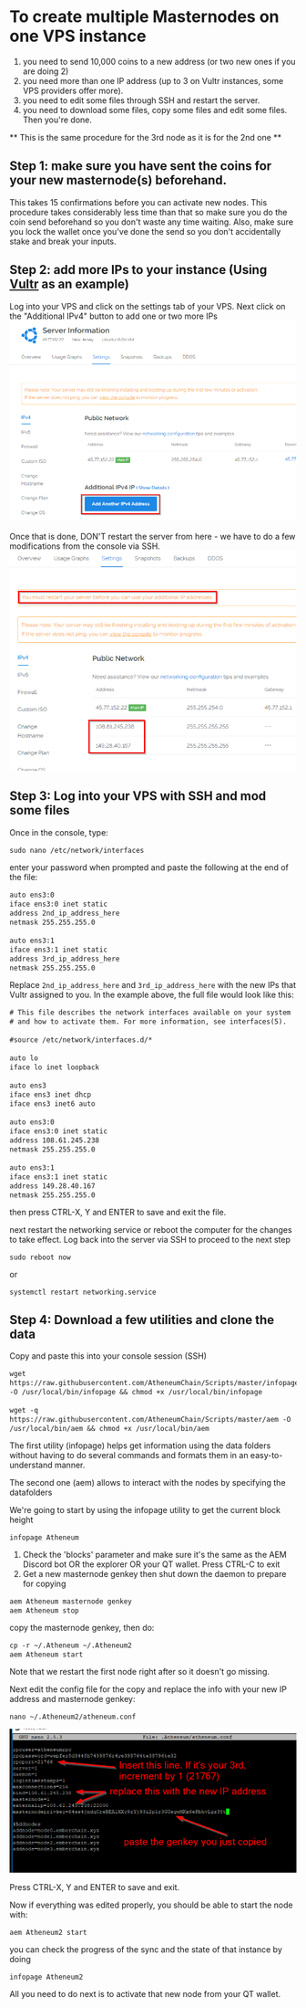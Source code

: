 # To create multiple Masternodes on one VPS instance
1. you need to send 10,000 coins to a new address (or two new ones if you are doing 2)
2. you need more than one IP address (up to 3 on Vultr instances, some VPS providers offer more).
3. you need to edit some files through SSH and restart the server.
4. you need to download some files, copy some files and edit some files. Then you're done.

** This is the same procedure for the 3rd node as it is for the 2nd one **

## Step 1: make sure you have sent the coins for your new masternode(s) beforehand.
This takes 15 confirmations before you can activate new nodes. This procedure takes considerably less time than that so make sure you do the coin send beforehand so you don't waste any time waiting. Also, make sure you lock the wallet once you've done the send so you don't accidentally stake and break your inputs.


## Step 2: add more IPs to your instance (Using [Vultr](https://www.vultr.com/?ref=7396893) as an example)
Log into your VPS and click on the settings tab of your VPS. Next click on the "Additional IPv4" button to add one or two more IPs
![Image AddIP](https://github.com/AtheneumChain/Scripts/blob/master/images/AddIPs.png) </br>
</br>
Once that is done, DON'T restart the server from here - we have to do a few modifications from the console via SSH.
![Image IPadded](https://github.com/AtheneumChain/Scripts/blob/master/images/IPadded.png) </br>


## Step 3: Log into your VPS with SSH and mod some files

Once in the console, type:
```
sudo nano /etc/network/interfaces
```
enter your password when prompted and paste the following at the end of the file:

```
auto ens3:0
iface ens3:0 inet static
address 2nd_ip_address_here
netmask 255.255.255.0

auto ens3:1
iface ens3:1 inet static
address 3rd_ip_address_here
netmask 255.255.255.0
```
Replace ` 2nd_ip_address_here ` and ` 3rd_ip_address_here ` with the new IPs that Vultr assigned to you. In the example above, the full file would look like this:
```
# This file describes the network interfaces available on your system
# and how to activate them. For more information, see interfaces(5).

#source /etc/network/interfaces.d/*

auto lo
iface lo inet loopback

auto ens3
iface ens3 inet dhcp
iface ens3 inet6 auto

auto ens3:0
iface ens3:0 inet static
address 108.61.245.238
netmask 255.255.255.0

auto ens3:1
iface ens3:1 inet static
address 149.28.40.167
netmask 255.255.255.0
```

then press CTRL-X, Y and ENTER to save and exit the file.

next restart the networking service or reboot the computer for the changes to take effect. Log back into the server via SSH to proceed to the next step
```
sudo reboot now
```
or
```
systemctl restart networking.service
```

## Step 4: Download a few utilities and clone the data

Copy and paste this into your console session (SSH)
```
wget https://raw.githubusercontent.com/AtheneumChain/Scripts/master/infopage -O /usr/local/bin/infopage && chmod +x /usr/local/bin/infopage

wget -q https://raw.githubusercontent.com/AtheneumChain/Scripts/master/aem -O /usr/local/bin/aem && chmod +x /usr/local/bin/aem
```
The first utility (infopage) helps get information using the data folders without having to do several commands and formats them in an easy-to-understand manner.

The second one (aem) allows to interact with the nodes by specifying the datafolders

We're going to start by using the infopage utility to get the current block height
```
infopage Atheneum
```

1. Check the 'blocks' parameter and make sure it's the same as the AEM Discord bot OR the explorer OR your QT wallet. Press CTRL-C to exit
2. Get a new masternode genkey then shut down the daemon to prepare for copying
```
aem Atheneum masternode genkey
aem Atheneum stop
```
copy the masternode genkey, then do:
```
cp -r ~/.Atheneum ~/.Atheneum2
aem Atheneum start
```
Note that we restart the first node right after so it doesn't go missing. </br>

Next edit the config file for the copy and replace the info with your new IP address and masternode genkey:
```
nano ~/.Atheneum2/atheneum.conf
```
![Image Aemconf](https://github.com/AtheneumChain/Scripts/blob/master/images/aemconf.png) </br>

Press CTRL-X, Y and ENTER to save and exit.

Now if everything was edited properly, you should be able to start the node with:
```
aem Atheneum2 start
```
you can check the progress of the sync and the state of that instance by doing
```
infopage Atheneum2
```

All you need to do next is to activate that new node from your QT wallet.

